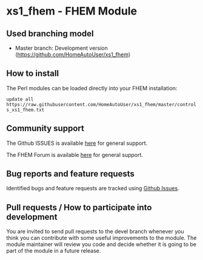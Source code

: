 # xs1_fhem - FHEM Module

## Used branching model
* Master branch: Development version (https://github.com/HomeAutoUser/xs1_fhem)

## How to install
The Perl modules can be loaded directly into your FHEM installation:

```update all https://raw.githubusercontent.com/HomeAutoUser/xs1_fhem/master/controls_xs1_fhem.txt```

## Community support
The Github ISSUES is available [here](https://github.com/HomeAutoUser/xs1_fhem/issues) for general support.

The FHEM Forum is available [here](https://forum.fhem.de/index.php/topic,85137.0.html) for general support.

## Bug reports and feature requests
Identified bugs and feature requests are tracked using [Github Issues](https://github.com/HomeAutoUser/xs1_fhem/issues).

## Pull requests / How to participate into development
You are invited to send pull requests to the devel branch whenever you think you can contribute with some useful improvements to the module. The module maintainer will review you code and decide whether it is going to be part of the module in a future release.
